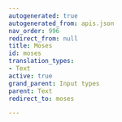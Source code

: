```yaml
---
autogenerated: true
autogenerated_from: apis.json
nav_order: 996
redirect_from: null
title: Moses
id: moses
translation_types:
- Text
active: true
grand_parent: Input types
parent: Text
redirect_to: moses

---
```


